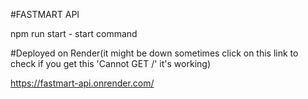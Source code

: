 #FASTMART API


npm run start - start command


#Deployed on Render(it might be down sometimes click on this link to check if you get this 'Cannot GET /' it's working)


https://fastmart-api.onrender.com/
